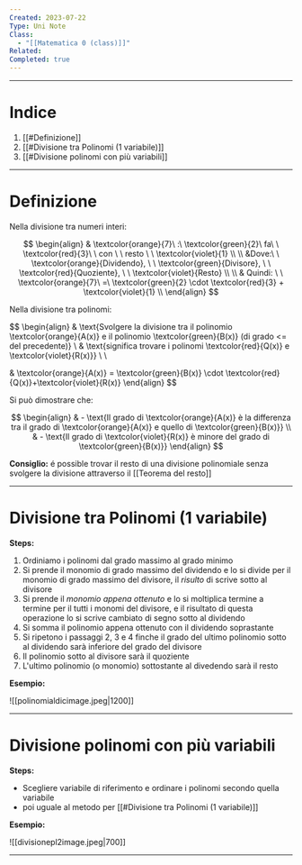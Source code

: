 ```yaml
---
Created: 2023-07-22
Type: Uni Note
Class:
  - "[[Matematica 0 (class)]]"
Related: 
Completed: true
---
```

---
# Indice
1. [[#Definizione]]
2. [[#Divisione tra Polinomi (1 variabile)]]
3. [[#Divisione polinomi con più variabili]]

---
# Definizione
Nella divisione tra numeri interi:

$$
\begin{align}
& \textcolor{orange}{7}\ :\ \textcolor{green}{2}\ fa\ \ \textcolor{red}{3}\ \ con \ \ resto \ \ \textcolor{violet}{1}    \\
\\ 
&Dove:\ \  \textcolor{orange}{Dividendo}, \ \ \textcolor{green}{Divisore}, \ \ \textcolor{red}{Quoziente}, \ \ \textcolor{violet}{Resto}  \\ \\
& Quindi: \ \  \textcolor{orange}{7}\ =\ \textcolor{green}{2} \cdot \textcolor{red}{3} + \textcolor{violet}{1} \\
\end{align}
$$

Nella divisione tra polinomi: 

$$
\begin{align}
& \text{Svolgere la divisione tra il polinomio \textcolor{orange}{A(x)} e il polinomio \textcolor{green}{B(x)} (di grado <= del precedente)} \\ 
& \text{significa trovare i polinomi \textcolor{red}{Q(x)} e \textcolor{violet}{R(x)}}  \\ \\

& \textcolor{orange}{A(x)} = \textcolor{green}{B(x)} \cdot \textcolor{red}{Q(x)}+\textcolor{violet}{R(x)}
\end{align}
$$

Si può dimostrare che:

$$
\begin{align}
& - \text{Il grado di \textcolor{orange}{A(x)} è la differenza tra il grado di \textcolor{orange}{A(x)} e quello di \textcolor{green}{B(x)}}  \\
& -  \text{Il grado di \textcolor{violet}{R(x)} è minore del grado di \textcolor{green}{B(x)}}
\end{align}
$$

**Consiglio:** é possible trovar il resto di una divisione polinomiale senza svolgere la divisione attraverso il [[Teorema del resto]]

---
# Divisione tra Polinomi  (1 variabile)
**Steps:**
1. Ordiniamo i polinomi dal grado massimo al grado minimo
2. Si prende il monomio di grado massimo del dividendo e lo si divide per il monomio di grado massimo del divisore, il *risulto* di scrive sotto al divisore
3. Si prende il *monomio appena ottenuto* e lo si moltiplica termine a termine per il tutti i monomi del divisore, e il risultato di questa operazione lo si scrive cambiato di segno sotto al dividendo
4. Si somma il polinomio appena ottenuto con il dividendo soprastante
5. Si ripetono i passaggi 2, 3 e 4 finche il grado del ultimo polinomio sotto al dividendo sarà inferiore del grado del divisore 
6. Il polinomio sotto al divisore sarà il quoziente
7. L'ultimo polinomio (o monomio) sottostante al divedendo sarà il resto

**Esempio:**

![[polinomialdicimage.jpeg|1200]]

---
# Divisione polinomi con più variabili
**Steps:**
-  Scegliere variabile di riferimento e ordinare i polinomi secondo quella variabile
- poi uguale al metodo per [[#Divisione tra Polinomi (1 variabile)]]

**Esempio:**

![[divisionepl2image.jpeg|700]]

---
